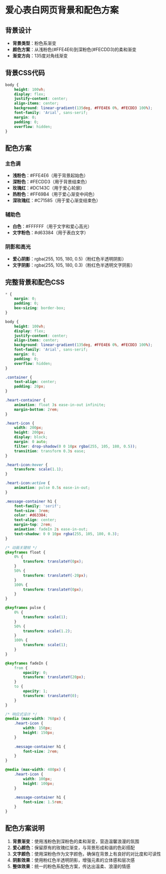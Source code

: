# 爱心表白网页背景和配色方案

## 背景设计
- **背景类型**：粉色系渐变
- **颜色方案**：从浅粉色(#FFE4E6)到深粉色(#FECDD3)的柔和渐变
- **渐变方向**：135度对角线渐变

## 背景CSS代码
```css
body {
    height: 100vh;
    display: flex;
    justify-content: center;
    align-items: center;
    background: linear-gradient(135deg, #FFE4E6 0%, #FECDD3 100%);
    font-family: 'Arial', sans-serif;
    margin: 0;
    padding: 0;
    overflow: hidden;
}
```

## 配色方案
### 主色调
- **浅粉色**：#FFE4E6（用于背景起始色）
- **深粉色**：#FECDD3（用于背景结束色）
- **玫瑰红**：#DC143C（用于爱心轮廓）
- **热粉色**：#FF69B4（用于爱心渐变中间色）
- **深玫瑰红**：#C71585（用于爱心渐变结束色）

### 辅助色
- **白色**：#FFFFFF（用于文字和爱心高光）
- **文字粉色**：#d63384（用于表白文字）

### 阴影和高光
- **爱心阴影**：rgba(255, 105, 180, 0.5)（粉红色半透明阴影）
- **文字阴影**：rgba(255, 105, 180, 0.3)（粉红色半透明文字阴影）

## 完整背景和配色CSS
```css
* {
    margin: 0;
    padding: 0;
    box-sizing: border-box;
}

body {
    height: 100vh;
    display: flex;
    justify-content: center;
    align-items: center;
    background: linear-gradient(135deg, #FFE4E6 0%, #FECDD3 100%);
    font-family: 'Arial', sans-serif;
    margin: 0;
    padding: 0;
    overflow: hidden;
}

.container {
    text-align: center;
    padding: 20px;
}

.heart-container {
    animation: float 3s ease-in-out infinite;
    margin-bottom: 2rem;
}

.heart-icon {
    width: 200px;
    height: 200px;
    display: block;
    margin: 0 auto;
    filter: drop-shadow(0 0 10px rgba(255, 105, 180, 0.5));
    transition: transform 0.3s ease;
}

.heart-icon:hover {
    transform: scale(1.1);
}

.heart-icon:active {
    animation: pulse 0.5s ease-in-out;
}

.message-container h1 {
    font-family: 'serif';
    font-size: 3rem;
    color: #d63384;
    text-align: center;
    margin-top: 2rem;
    animation: fadeIn 2s ease-in-out;
    text-shadow: 0 0 10px rgba(255, 105, 180, 0.3);
}

/* 动画关键帧 */
@keyframes float {
    0% {
        transform: translateY(0px);
    }
    50% {
        transform: translateY(-20px);
    }
    100% {
        transform: translateY(0px);
    }
}

@keyframes pulse {
    0% {
        transform: scale(1);
    }
    50% {
        transform: scale(1.2);
    }
    100% {
        transform: scale(1);
    }
}

@keyframes fadeIn {
    from {
        opacity: 0;
        transform: translateY(20px);
    }
    to {
        opacity: 1;
        transform: translateY(0);
    }
}

/* 响应式设计 */
@media (max-width: 768px) {
    .heart-icon {
        width: 150px;
        height: 150px;
    }
    
    .message-container h1 {
        font-size: 2rem;
    }
}

@media (max-width: 480px) {
    .heart-icon {
        width: 100px;
        height: 100px;
    }
    
    .message-container h1 {
        font-size: 1.5rem;
    }
}
```

## 配色方案说明
1. **背景渐变**：使用浅粉色到深粉色的柔和渐变，营造温馨浪漫的氛围
2. **爱心颜色**：保留原有的玫瑰红渐变，与背景形成和谐的色彩搭配
3. **文字颜色**：使用深粉色作为文字颜色，确保在背景上有良好的对比度和可读性
4. **阴影效果**：使用粉红色半透明阴影，增强元素的立体感和层次感
5. **整体效果**：统一的粉色系配色方案，传达出温柔、浪漫的情感
